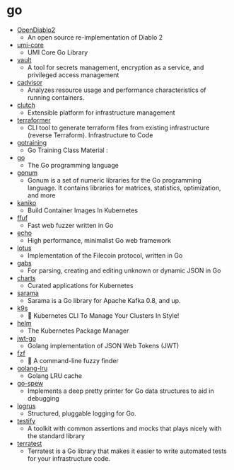 # go
- [OpenDiablo2](https://github.com/OpenDiablo2/OpenDiablo2)
  - An open source re-implementation of Diablo 2
- [umi-core](https://github.com/umi-top/umi-core)
  - UMI Core Go Library
- [vault](https://github.com/hashicorp/vault)
  - A tool for secrets management, encryption as a service, and privileged access management
- [cadvisor](https://github.com/google/cadvisor)
  - Analyzes resource usage and performance characteristics of running containers.
- [clutch](https://github.com/lyft/clutch)
  - Extensible platform for infrastructure management
- [terraformer](https://github.com/GoogleCloudPlatform/terraformer)
  - CLI tool to generate terraform files from existing infrastructure (reverse Terraform). Infrastructure to Code
- [gotraining](https://github.com/ardanlabs/gotraining)
  - Go Training Class Material :
- [go](https://github.com/golang/go)
  - The Go programming language
- [gonum](https://github.com/gonum/gonum)
  - Gonum is a set of numeric libraries for the Go programming language. It contains libraries for matrices, statistics, optimization, and more
- [kaniko](https://github.com/GoogleContainerTools/kaniko)
  - Build Container Images In Kubernetes
- [ffuf](https://github.com/ffuf/ffuf)
  - Fast web fuzzer written in Go
- [echo](https://github.com/labstack/echo)
  - High performance, minimalist Go web framework
- [lotus](https://github.com/filecoin-project/lotus)
  - Implementation of the Filecoin protocol, written in Go
- [gabs](https://github.com/Jeffail/gabs)
  - For parsing, creating and editing unknown or dynamic JSON in Go
- [charts](https://github.com/helm/charts)
  - Curated applications for Kubernetes
- [sarama](https://github.com/Shopify/sarama)
  - Sarama is a Go library for Apache Kafka 0.8, and up.
- [k9s](https://github.com/derailed/k9s)
  - 🐶 Kubernetes CLI To Manage Your Clusters In Style!
- [helm](https://github.com/helm/helm)
  - The Kubernetes Package Manager
- [jwt-go](https://github.com/dgrijalva/jwt-go)
  - Golang implementation of JSON Web Tokens (JWT)
- [fzf](https://github.com/junegunn/fzf)
  - 🌸 A command-line fuzzy finder
- [golang-lru](https://github.com/hashicorp/golang-lru)
  - Golang LRU cache
- [go-spew](https://github.com/davecgh/go-spew)
  - Implements a deep pretty printer for Go data structures to aid in debugging
- [logrus](https://github.com/sirupsen/logrus)
  - Structured, pluggable logging for Go.
- [testify](https://github.com/stretchr/testify)
  - A toolkit with common assertions and mocks that plays nicely with the standard library
- [terratest](https://github.com/gruntwork-io/terratest)
  - Terratest is a Go library that makes it easier to write automated tests for your infrastructure code.
